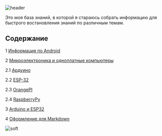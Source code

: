 ![header](https://capsule-render.vercel.app/api?type=waving&color=gradient&height=256&section=header&text=Моя%20база%20ЗНАНИЙ&fontSize=75&animation=fadeIn&fontAlignY=38&desc=Welcome%20to%20my%20GitHub%20profile!&descAlignY=51&descAlign=62)


Это моя база знаний, в которой я стараюсь собрать информацию для быстрого востановления знаний по различным темам.

## Содержание

1 [Информация по Android](android/README.md)

2 [Микроэлектроника и одноплатные компьютеры](microelectronics/README.md)

2.1 [Ардуино](microelectronics/arduino/electronika_arduino.md)

2.2 [ESP-32](microelectronics/ESP32/electronika_esp32.md)

2.3 [OrangePI](microelectronics/orangepi/electronika_orangepi.md)

2.4 [RaspberryPy](microelectronics/raspberrypi/electronika_raspberrypi.md)

3 [Arduino и ESP32](electronika_arduino_and_esp32.md)

4 [Оформление для Markdown](markdown_styling.md)



![soft](https://capsule-render.vercel.app/api?type=soft&color=gradient&text=Возвращайтесь%20снова!&fontSize=40&animation=twinkling)
